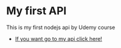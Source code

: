 # My first API
This is my first nodejs api by Udemy course

* [If you want go to my api click here!](https://serverless-aq7pou9ax-mrp4sten.vercel.app/)